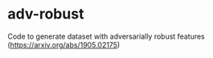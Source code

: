 # adv-robust
Code to generate dataset with adversarially robust features (https://arxiv.org/abs/1905.02175)
